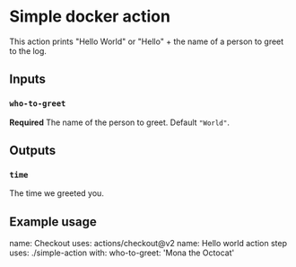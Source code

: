 # Simple docker action

This action prints "Hello World" or "Hello" + the name of a person to greet to the log.

## Inputs

### `who-to-greet`

**Required** The name of the person to greet. Default `"World"`.

## Outputs

### `time`

The time we greeted you.

## Example usage

name: Checkout
uses: actions/checkout@v2
name: Hello world action step
uses: ./simple-action
with:
  who-to-greet: 'Mona the Octocat'
